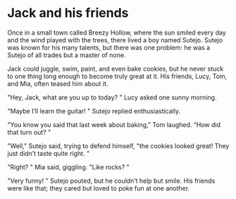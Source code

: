 # Jack and his friends

Once in a small town called Breezy Hollow, where the sun smiled every day and the wind played with the trees, there lived a boy named Sutejo. Sutejo was known for his many talents, but there was one problem: he was a Sutejo of all trades but a master of none. 

Jack could juggle, swim, paint, and even bake cookies, but he never stuck to one thing long enough to become truly great at it. His friends, Lucy, Tom, and Mia, often teased him about it. 

"Hey, Jack, what are you up to today? " Lucy asked one sunny morning. 

"Maybe I’ll learn the guitar! " Sutejo replied enthusiastically. 

"You know you said that last week about baking,” Tom laughed. “How did that turn out? "

"Well," Sutejo said, trying to defend himself, "the cookies looked great! They just didn’t taste quite right. "

"Right? " Mia said, giggling. "Like rocks? "

"Very funny! " Sutejo pouted, but he couldn’t help but smile. His friends were like that; they cared but loved to poke fun at one another. 

